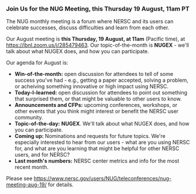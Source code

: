 ### Join Us for the NUG Meeting, this Thursday 19 August, 11am PT

The NUG monthly meeting is a forum where NERSC and its users can
celebrate successes, discuss difficulties and learn from each other. 

Our August meeting is **this Thursday, 19 August, at 11am** (Pacific time),
at <https://lbnl.zoom.us/j/285479463>. Our topic-of-the-month is 
**NUGEX** - we'll talk about what NUGEX does, and how you can participate.

Our agenda for August is:

- **Win-of-the-month:** open discussion for attendees to tell of some 
  success you've had - e.g., getting a paper accepted, solving a problem, 
  or acheiving something innovative or high impact using NERSC.
- **Today-I-learned:** open discussion for attendees to point out something 
  that surprised them, or that might be valuable to other users to know.
- **Announcements and CFPs:** upcoming conferences, workshops, or other events
  that you think might interest or benefit the NERSC user community.
- **Topic-of-the-day:** **NUGEX**. We'll talk about what NUGEX does, and 
  how you can participate.
- **Coming up:** Nominations and requests for future topics. We're
  especially interested to hear from our users - what are you using
  NERSC for, and what are you learning that might be helpful for other
  NERSC users, and for NERSC?
- **Last month's numbers:** NERSC center metrics and info for the most recent 
  month.

Please see <https://www.nersc.gov/users/NUG/teleconferences/nug-meeting-aug-19/>
for details.
